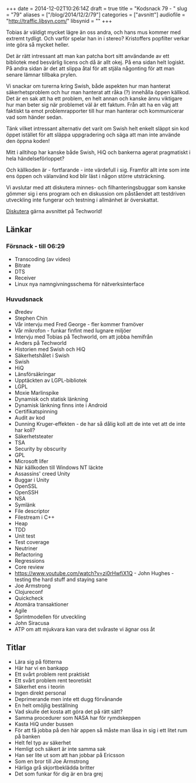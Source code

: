 +++
date = 2014-12-02T10:26:14Z
draft = true
title = "Kodsnack 79 - "
slug = "79"
aliases = ["/blog/2014/12/2/79"]
categories = ["avsnitt"]
audiofile = "http://traffic.libsyn.com/"
libsynid = ""
+++

Tobias är väldigt mycket lägre än oss andra, och hans mus kommer med extremt tydligt. Och varför spelar han in i stereo? Kristoffers popfilter verkar inte göra så mycket heller.

Det är rätt intressant att man kan patcha bort sitt användande av ett bibliotek med besvärlig licens och då är allt okej. På ena sidan helt logiskt. På andra sidan är det att slippa åtal för att stjäla någonting för att man senare lämnar tillbaka prylen.

Vi snackar om turerna kring Swish, både aspekten hur man hanterat säkerhetsproblem och hur man hanterat att råka (?) innehålla öppen källkod. Det är en sak att ha ett problem, en helt annan och kanske ännu viktigare hur man beter sig när problemet väl är ett faktum. Från att ha en väg att faktiskt ta emot problemrapporter till hur man hanterar och kommunicerar vad som händer sedan.

Tänk vilket intressant alternativ det varit om Swish helt enkelt släppt sin kod öppet istället för att släppa uppgradering och säga att man inte använde den öppna koden!

Mitt i alltihop har kanske både Swish, HiQ och bankerna agerat pragmatiskt i hela händelseförloppet?

Och källkoden är - fortfarande - inte värdefull i sig. Framför allt inte som inte ens öppen och välanvänd kod blir läst i någon större utsträckning.

Vi avslutar med att diskutera minnes- och filhanteringsbuggar som kanske gömmer sig i ens program och en diskussion om påståendet att testdriven utveckling inte fungerar och testning i allmänhet är överskattat.

[Diskutera](http://techworld.idg.se/2.2524/1.598697) gärna avsnittet på Techworld!

## Länkar ##
### Försnack - till 06:29 ###
* Transcoding (av video)
* Bitrate
* DTS
* Receiver
* Linux nya namngivningsschema för nätverksinterface

### Huvudsnack ###
* Øredev
* Stephen Chin
* Vår intervju med Fred George - fler kommer framöver
* Vår mikrofon - funkar finfint med lugnare miljöer
* Intervju med Tobias på Techworld, om att jobba hemifrån
* Anders på Techworld
* Historien med Swish och HiQ
* Säkerhetshålet i Swish
* Swish
* HiQ
* Länsförsäkringar
* Upptäckten av LGPL-bibliotek
* LGPL
* Moxie Marlinspike
* Dynamisk och statisk länkning
* Dynamisk länkning finns inte i Android
* Certifikatspinning
* Audit av kod
* Dunning Kruger-effekten - de har så dålig koll att de inte vet att de inte har koll?
* Säkerhetsteater
* TSA
* Security by obscurity
* GPL
* Microsoft lifer
* När källkoden till Windows NT läckte
* Assassins' creed Unity
* Buggar i Unity
* OpenSSL
* OpenSSH
* NSA
* Symlänk
* File descriptor
* Filestream i C++
* Heap
* TDD
* Unit test
* Test coverage
* Neutriner
* Refactoring
* Regressions
* Core review
* https://www.youtube.com/watch?v=zi0rHwfiX1Q - John Hughes - testing the hard stuff and staying sane
* Joe Armstrong
* Clojureconf
* Quickcheck
* Atomära transaktioner
* Agile
* Sprintmodellen för utveckling
* John Siracusa
* ATP om att mjukvara kan vara det svåraste vi ägnar oss åt

## Titlar ##
* Lära sig på fötterna
* Här har vi en bankapp
* Ett svårt problem rent praktiskt
* Ett svårt problem rent teoretiskt
* Säkerhet ens i teorin
* Ingen direkt personal
* Deprimerande men inte ett dugg förvånande
* En helt omöjlig beställning
* Vad skulle det kosta att göra det på rätt sätt?
* Samma procedurer som NASA har för rymdskeppen
* Kasta HiQ under bussen
* För att få jobba på den här appen så måste man låsa in sig i ett litet rum på banken
* Helt fel typ av säkerhet
* Hemligt och säkert är inte samma sak
* Han ser lite ut som att han jobbar på Ericsson
* Som en bror till Joe Armstrong
* Härliga grå skjortbeklädda britter
* Det som funkar för dig är en bra grej